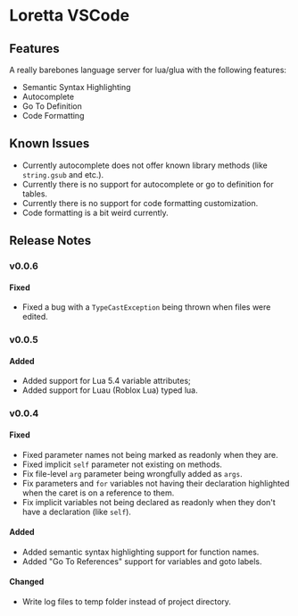 # Loretta VSCode

## Features

A really barebones language server for lua/glua with the following features:
- Semantic Syntax Highlighting
- Autocomplete
- Go To Definition
- Code Formatting

## Known Issues

- Currently autocomplete does not offer known library methods (like `string.gsub` and etc.).
- Currently there is no support for autocomplete or go to definition for tables.
- Currently there is no support for code formatting customization.
- Code formatting is a bit weird currently.

## Release Notes
### v0.0.6
#### Fixed
- Fixed a bug with a `TypeCastException` being thrown when files were edited.
### v0.0.5
#### Added
- Added support for Lua 5.4 variable attributes;
- Added support for Luau (Roblox Lua) typed lua.
### v0.0.4
#### Fixed
- Fixed parameter names not being marked as readonly when they are.
- Fixed implicit `self` parameter not existing on methods.
- Fix file-level `arg` parameter being wrongfully added as `args`.
- Fix parameters and `for` variables not having their declaration highlighted when the caret is on a reference to them.
- Fix implicit variables not being declared as readonly when they don't have a declaration (like `self`).
#### Added
- Added semantic syntax highlighting support for function names.
- Added "Go To References" support for variables and goto labels.
#### Changed
- Write log files to temp folder instead of project directory.
